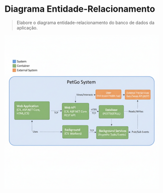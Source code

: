 # Diagrama Entidade-Relacionamento

> Elabore o diagrama entidade-relacionamento do banco de dados da aplicação.

![Diagrama Entidade-Relacionamento](docs/../figuras/diagrama-relacionamento.png)
